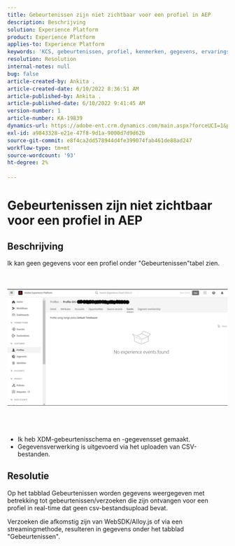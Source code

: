 ```yaml
---
title: Gebeurtenissen zijn niet zichtbaar voor een profiel in AEP
description: Beschrijving
solution: Experience Platform
product: Experience Platform
applies-to: Experience Platform
keywords: 'KCS, gebeurtenissen, profiel, kenmerken, gegevens, ervaringsgebeurtenisschema, '
resolution: Resolution
internal-notes: null
bug: false
article-created-by: Ankita .
article-created-date: 6/10/2022 8:36:51 AM
article-published-by: Ankita .
article-published-date: 6/10/2022 9:41:45 AM
version-number: 1
article-number: KA-19839
dynamics-url: https://adobe-ent.crm.dynamics.com/main.aspx?forceUCI=1&pagetype=entityrecord&etn=knowledgearticle&id=77c6ee72-98e8-ec11-bb3c-000d3a3b168b
exl-id: a9843328-e21e-47f8-9d1a-9000d7d9d62b
source-git-commit: e8f4ca2dd578944d4fe399074fab461de88ad247
workflow-type: tm+mt
source-wordcount: '93'
ht-degree: 2%

---
```


# Gebeurtenissen zijn niet zichtbaar voor een profiel in AEP

## Beschrijving

Ik kan geen gegevens voor een profiel onder &quot;Gebeurtenissen&quot;tabel zien.<br><br> <br><br>![](assets/___06fe68f7-99e8-ec11-bb3c-000d3a3b168b___.png)<br><br> <br><br>
- Ik heb XDM-gebeurtenisschema en -gegevensset gemaakt.
- Gegevensverwerking is uitgevoerd via het uploaden van CSV-bestanden.



## Resolutie


Op het tabblad Gebeurtenissen worden gegevens weergegeven met betrekking tot gebeurtenissen/verzoeken die zijn ontvangen voor een profiel in real-time dat geen csv-bestandsupload bevat.

Verzoeken die afkomstig zijn van WebSDK/Alloy.js of via een streamingmethode, resulteren in gegevens onder het tabblad &quot;Gebeurtenissen&quot;.
